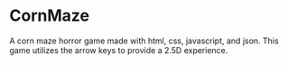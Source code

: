 # CornMaze
A corn maze horror game made with html, css, javascript, and json. This game utilizes the arrow keys to provide a 2.5D experience.
